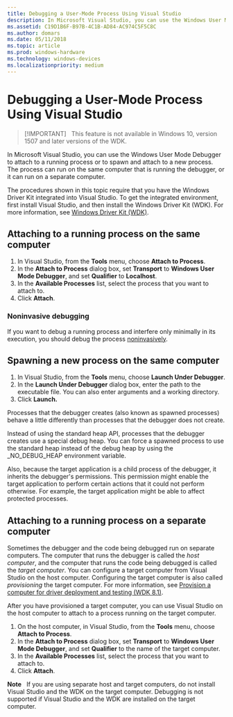 ```yaml
---
title: Debugging a User-Mode Process Using Visual Studio
description: In Microsoft Visual Studio, you can use the Windows User Mode Debugger to attach to a running process or to spawn and attach to a new process. 
ms.assetid: C19D1B6F-B97B-4C1B-AD84-AC974C5F5C8C
ms.author: domars
ms.date: 05/11/2018
ms.topic: article
ms.prod: windows-hardware
ms.technology: windows-devices
ms.localizationpriority: medium
---
```


# <span id="debugger.debugging_a_user-mode_process_using_visual_studio"></span>Debugging a User-Mode Process Using Visual Studio

> [!IMPORTANT]  
> This feature is not available in Windows 10, version 1507 and later versions of the WDK.
>

In Microsoft Visual Studio, you can use the Windows User Mode Debugger to attach to a running process or to spawn and attach to a new process. The process can run on the same computer that is running the debugger, or it can run on a separate computer.

The procedures shown in this topic require that you have the Windows Driver Kit integrated into Visual Studio. To get the integrated environment, first install Visual Studio, and then install the Windows Driver Kit (WDK). For more information, see [Windows Driver Kit (WDK)](http://go.microsoft.com/fwlink/p?linkid=391063).

## <span id="Attaching_to_a_running_process_on_the_same_computer"></span><span id="attaching_to_a_running_process_on_the_same_computer"></span><span id="ATTACHING_TO_A_RUNNING_PROCESS_ON_THE_SAME_COMPUTER"></span>Attaching to a running process on the same computer


1.  In Visual Studio, from the **Tools** menu, choose **Attach to Process**.
2.  In the **Attach to Process** dialog box, set **Transport** to **Windows User Mode Debugger**, and set **Qualifier** to **Localhost**.
3.  In the **Available Processes** list, select the process that you want to attach to.
4.  Click **Attach**.

### <span id="Noninvasive_debugging"></span><span id="noninvasive_debugging"></span><span id="NONINVASIVE_DEBUGGING"></span>Noninvasive debugging

If you want to debug a running process and interfere only minimally in its execution, you should debug the process [noninvasively](noninvasive-debugging--user-mode-.md).

## <span id="Spawning_a_new_process_on_the_same_computer"></span><span id="spawning_a_new_process_on_the_same_computer"></span><span id="SPAWNING_A_NEW_PROCESS_ON_THE_SAME_COMPUTER"></span>Spawning a new process on the same computer


1.  In Visual Studio, from the **Tools** menu, choose **Launch Under Debugger**.
2.  In the **Launch Under Debugger** dialog box, enter the path to the executable file. You can also enter arguments and a working directory.
3.  Click **Launch.**

Processes that the debugger creates (also known as spawned processes) behave a little differently than processes that the debugger does not create.

Instead of using the standard heap API, processes that the debugger creates use a special debug heap. You can force a spawned process to use the standard heap instead of the debug heap by using the \_NO\_DEBUG\_HEAP environment variable.

Also, because the target application is a child process of the debugger, it inherits the debugger's permissions. This permission might enable the target application to perform certain actions that it could not perform otherwise. For example, the target application might be able to affect protected processes.

## <span id="Attaching_to_a_running_process_on_a_separate_computer"></span><span id="attaching_to_a_running_process_on_a_separate_computer"></span><span id="ATTACHING_TO_A_RUNNING_PROCESS_ON_A_SEPARATE_COMPUTER"></span>Attaching to a running process on a separate computer


Sometimes the debugger and the code being debugged run on separate computers. The computer that runs the debugger is called the *host computer*, and the computer that runs the code being debugged is called the *target computer*. You can configure a target computer from Visual Studio on the host computer. Configuring the target computer is also called *provisioning* the target computer. For more information, see [Provision a computer for driver deployment and testing (WDK 8.1)](https://msdn.microsoft.com/library/windows/hardware/dn745909).

After you have provisioned a target computer, you can use Visual Studio on the host computer to attach to a process running on the target computer.

1.  On the host computer, in Visual Studio, from the **Tools** menu, choose **Attach to Process**.
2.  In the **Attach to Process** dialog box, set **Transport** to **Windows User Mode Debugger**, and set **Qualifier** to the name of the target computer.
3.  In the **Available Processes** list, select the process that you want to attach to.
4.  Click **Attach**.

**Note**  
If you are using separate host and target computers, do not install Visual Studio and the WDK on the target computer. Debugging is not supported if Visual Studio and the WDK are installed on the target computer.

 

 

 






